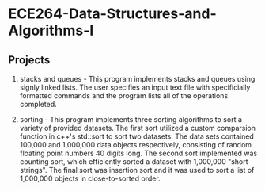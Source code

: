 # ECE264-Data-Structures-and-Algorithms-I

## Projects
1. stacks and queues - This program implements stacks and queues using signly linked lists. The user specifies an input text file with specificially formatted commands and the program lists all of the operations completed. 

2. sorting - This program implements three sorting algorithms to sort a variety of provided datasets.  The first sort utilized a custom comparsion function in c++'s std::sort to sort two datasets.  The data sets contained 100,000 and 1,000,000 data objects respectively, consisting of random floating point numbers 40 digits long. The second sort implemented was counting sort, which efficiently sorted a dataset with 1,000,000 "short strings".  The final sort was insertion sort and it was used to sort a list of 1,000,000 objects in close-to-sorted order. 
